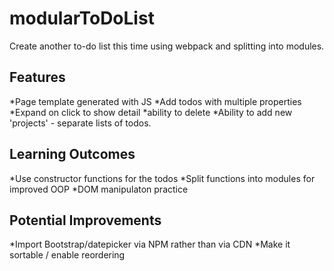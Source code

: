 # modularToDoList
Create another to-do list this time using webpack and splitting into modules.

## Features
*Page template generated with JS
*Add todos with multiple properties
*Expand on click to show detail
*ability to delete
*Ability to add new 'projects' - separate lists of todos. 

## Learning Outcomes
*Use constructor functions for the todos
*Split functions into modules for improved OOP
*DOM manipulaton practice 

## Potential Improvements
*Import Bootstrap/datepicker via NPM rather than via CDN
*Make it sortable / enable reordering